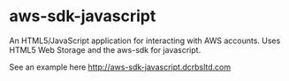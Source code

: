 # aws-sdk-javascript
An HTML5/JavaScript application for interacting with AWS accounts. Uses HTML5 Web Storage and the aws-sdk for javascript.

See an example here http://aws-sdk-javascript.dcrbsltd.com
